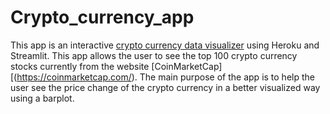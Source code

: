 # Crypto_currency_app

This app is an interactive [crypto currency data visualizer](https://cryptocurrency-app-streamlit.herokuapp.com/) using Heroku and Streamlit. This app allows the user to see the top 100 crypto currency stocks currently from the website
[CoinMarketCap][(https://coinmarketcap.com/). The main purpose of the app is to help the user see the price change of the crypto currency in a better visualized way using a barplot. 
